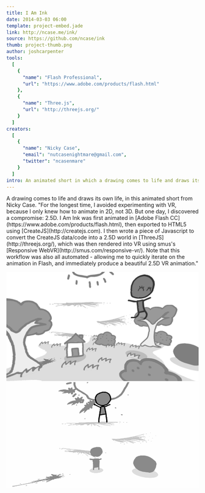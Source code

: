 ```yaml
---
title: I Am Ink
date: 2014-03-03 06:00
template: project-embed.jade
link: http://ncase.me/ink/
source: https://github.com/ncase/ink
thumb: project-thumb.png
author: joshcarpenter
tools:
  [
    {
      "name": "Flash Professional",
      "url": "https://www.adobe.com/products/flash.html"
    },
    {
      "name": "Three.js",
      "url": "http://threejs.org/"
    }
  ]
creators:
  [
    {
      "name": "Nicky Case",
      "email": "nutcasenightmare@gmail.com",
      "twitter": "ncasenmare"
    }
  ]
intro: An animated short in which a drawing comes to life and draws its own life.
---
```


<p class="intro h2">A drawing comes to life and draws its own life, in this animated short from Nicky Case. "For the longest time, I avoided experimenting with VR, because I only knew how to animate in 2D, not 3D. But one day, I discovered a compromise: 2.5D. I Am Ink was first animated in [Adobe Flash CC](https://www.adobe.com/products/flash.html), then exported to HTML5 using [CreateJS](http://createjs.com). I then wrote a piece of Javascript to convert the CreateJS data/code into a 2.5D world in [ThreeJS](http://threejs.org/), which was then rendered into VR using smus's [Responsive WebVR](http://smus.com/responsive-vr/). Note that this workflow was also all automated - allowing me to quickly iterate on the animation in Flash, and immediately produce a beautiful 2.5D VR animation."
</p>

![Screenshot of I Am Ink project](iamink-1.jpg)
![Screenshot of I Am Ink project](iamink-screencap-1.gif)